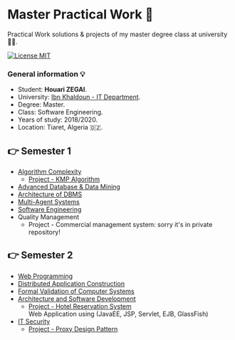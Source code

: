# Master Practical Work :tada:
Practical Work solutions &amp; projects of my master degree class at university :man_student:.  

[![License MIT](https://img.shields.io/badge/license-MIT-blue.svg)](LICENSE)

### General information 💡
* Student: **Houari ZEGAI**.
* University: [Ibn Khaldoun - IT Department](http://fmi.univ-tiaret.dz).
* Degree: Master.
* Class: Software Engineering.  
* Years of study: 2018/2020.
* Location: Tiaret, Algeria 🇩🇿.

## :point_right: Semester 1
* [Algorithm Complexity](Semester1/AC)
  * [Project - KMP Algorithm](Semester1/AC/Project)
* [Advanced Database & Data Mining](Semester1/DBA&DM)
* [Architecture of DBMS](Semester1/DBMSArchi)
* [Multi-Agent Systems](Semester1/MAS)
* [Software Engineering](Semester1/SE)
* Quality Management
  * Project - Commercial management system: sorry it's in private repository!
  
## :point_right: Semester 2
* [Web Programming](Semester2/Web)
* [Distributed Application Construction](Semester2/AppR)
* [Formal Validation of Computer Systems](Semester2/FVCS/src)
* [Architecture and Software Development](Semester2/ADL)
  * [Project - Hotel Reservation System](https://github.com/HouariZegai/HotelReservationSystem)  
  Web Application using (JavaEE, JSP, Servlet, EJB, GlassFish)
* [IT Security](Semester2/Security)
  * [Project - Proxy Design Pattern](Semester2/Security/Project)
